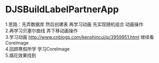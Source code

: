 # DJSBuildLabelPartnerApp    
1.思路：先弄数据库 然后创建表 再学习动画 先实现随机组合 动画操作        
2.再学习贝塞尔曲线 弄下移动画操作      
3.学习动画    http://www.cnblogs.com/kenshincui/p/3959951.html 继续看CoreImage    
4.回顾寒假所学 学习CoreImage    
5.烟花效果找到
